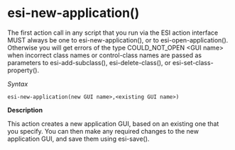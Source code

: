 # esi-new-application()

The first action call in any script that you run via the ESI action interface MUST always be one to esi-new-application(), or to esi-open-application(). Otherwise you will get errors of the type COULD_NOT_OPEN \<GUI name> when incorrect class names or control-class names are passed as parameters to esi-add-subclass(), esi-delete-class(), or esi-set-class-property().

*Syntax*

```
esi-new-application(new GUI name>,<existing GUI name>)
```

**Description**

This action creates a new application GUI, based on an existing one that you specify. You can then make any required changes to the new application GUI, and save them using esi-save().